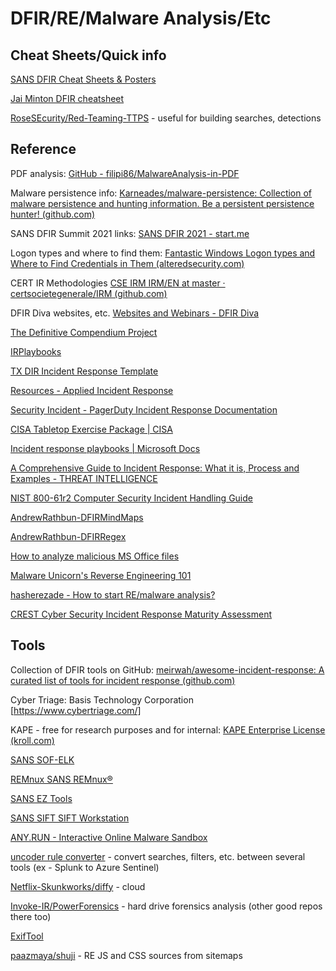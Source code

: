 # DFIR/RE/Malware Analysis/Etc

## Cheat Sheets/Quick info
[SANS DFIR Cheat Sheets & Posters](https://www.sans.org/posters/?focus-area=digital-forensics)

[Jai Minton DFIR cheatsheet](https://www.jaiminton.com/cheatsheet/DFIR/#)

[RoseSEcurity/Red-Teaming-TTPS](https://github.com/rosesecurity/red-teaming-ttps) - useful for building searches, detections

## Reference
PDF analysis: [GitHub - filipi86/MalwareAnalysis-in-PDF](https://github.com/filipi86/MalwareAnalysis-in-PDF)

Malware persistence info: [Karneades/malware-persistence: Collection of malware persistence and hunting information. Be a persistent persistence hunter! (github.com)](https://github.com/Karneades/malware-persistence)

SANS DFIR Summit 2021 links: [SANS DFIR 2021 - start.me](https://start.me/p/xbgNmz/sans-dfir-2021)

Logon types and where to find them: [Fantastic Windows Logon types and Where to Find Credentials in Them (alteredsecurity.com)](https://www.alteredsecurity.com/post/fantastic-windows-logon-types-and-where-to-find-credentials-in-them)

CERT IR Methodologies [CSE IRM IRM/EN at master · certsocietegenerale/IRM (github.com)](https://github.com/certsocietegenerale/IRM/tree/master/EN)

DFIR Diva websites, etc. [Websites and Webinars - DFIR Diva](https://dfirdiva.com/websites-and-webinars/)

[The Definitive Compendium Project](https://aboutdfir.com/)

[IRPlaybooks](https://www.incidentresponse.com/playbooks/)

[TX DIR Incident Response Template](https://dir.texas.gov/sites/default/files/Incident%20Response%20Template%202018.pdf)

[Resources - Applied Incident Response](https://www.appliedincidentresponse.com/resources/)

[Security Incident - PagerDuty Incident Response Documentation](https://response.pagerduty.com/during/security_incident_response/)

[CISA Tabletop Exercise Package | CISA](https://www.cisa.gov/publication/cisa-tabletop-exercise-package)

[Incident response playbooks | Microsoft Docs](https://docs.microsoft.com/en-us/security/compass/incident-response-playbooks)

[A Comprehensive Guide to Incident Response: What it is, Process and Examples - THREAT INTELLIGENCE](https://www.threatintelligence.com/blog/incident-response/)

[NIST 800-61r2 Computer Security Incident Handling Guide](https://nvlpubs.nist.gov/nistpubs/SpecialPublications/NIST.SP.800-61r2.pdf)

[AndrewRathbun-DFIRMindMaps](https://github.com/AndrewRathbun/DFIRMindMaps)

[AndrewRathbun-DFIRRegex](https://github.com/AndrewRathbun/DFIRRegex)

[How to analyze malicious MS Office files](https://www.intezer.com/blog/malware-analysis/analyze-malicious-microsoft-office-files/)

[Malware Unicorn's Reverse Engineering 101](https://malwareunicorn.org/workshops/re101.html#0)

[hasherezade - How to start RE/malware analysis?](https://hshrzd.wordpress.com/how-to-start/)

[CREST Cyber Security Incident Response Maturity Assessment](https://www.crest-approved.org/cyber-security-incident-response-maturity-assessment/index.html)


## Tools
Collection of DFIR tools on GitHub: [meirwah/awesome-incident-response: A curated list of tools for incident response (github.com)](https://github.com/meirwah/awesome-incident-response)

Cyber Triage: Basis Technology Corporation [https://www.cybertriage.com/]

KAPE - free for research purposes and for internal: [KAPE Enterprise License (kroll.com)](https://www.kroll.com/en/services/cyber-risk/incident-response-litigation-support/kroll-artifact-parser-extractor-kape/enterprise-license)

[SANS SOF-ELK](https://www.sans.org/tools/sof-elk/)

[REMnux SANS REMnux®](https://www.sans.org/tools/remnux/)

[SANS EZ Tools](https://www.sans.org/tools/ez-tools/)

[SANS SIFT SIFT Workstation](https://www.sans.org/tools/sift-workstation/)

[ANY.RUN - Interactive Online Malware Sandbox](https://any.run/)

[uncoder rule converter](https://uncoder.io/) - convert searches, filters, etc. between several tools (ex - Splunk to Azure Sentinel)

[Netflix-Skunkworks/diffy](https://github.com/Netflix-Skunkworks/diffy) - cloud

[Invoke-IR/PowerForensics](https://github.com/Invoke-IR/PowerForensics) - hard drive forensics analysis (other good repos there too)

[ExifTool](https://exiftool.org/)

[paazmaya/shuji](https://github.com/paazmaya/shuji) - RE JS and CSS sources from sitemaps




